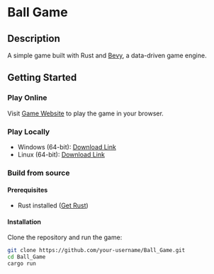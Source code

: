# Ball Game

## Description

A simple game built with Rust and [Bevy](https://bevyengine.org/), a data-driven game engine.

## Getting Started

### Play Online

Visit [Game Website](https://guterfps.github.io/Ball_Game/) to play the game in your browser.

### Play Locally

- Windows (64-bit): [Download Link](https://github.com/Guterfps/Ball_Game/files/13800873/Ball_Game-Windows-64bit.zip)
- Linux (64-bit): [Download Link](https://github.com/Guterfps/Ball_Game/files/13800755/Ball_Game.zip)

### Build from source

#### Prerequisites

- Rust installed ([Get Rust](https://www.rust-lang.org/learn/get-started))

#### Installation

Clone the repository and run the game:

```bash
git clone https://github.com/your-username/Ball_Game.git
cd Ball_Game
cargo run
```
